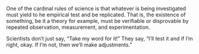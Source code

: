 
One of the cardinal rules of science is that whatever is being investigated must yield to he empirical test and be replicated. That is, the existence of something, be it a theory for example, must be verifiable or disprovable by repeated observation, measurement, and experimentation.

Scientists don’t just say, “Take my word for it!” They say, “I’ll test it and if I’m right, okay. If I’m not, then we’ll make adjustments.”
